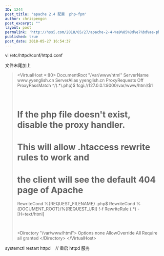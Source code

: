 ```yaml
---
ID: 1244
post_title: 'apache 2.4 配置  php-fpm'
author: chrispengcn
post_excerpt: ""
layout: post
permalink: 'http://hss5.com/2018/05/27/apache-2-4-%e9%85%8d%e7%bd%ae-php-fpm/'
published: true
post_date: 2018-05-27 16:54:37
---
```

vi /etc/httpd/conf/httpd.conf

文件末尾加上
<blockquote>&lt;VirtualHost *:80&gt;
DocumentRoot "/var/www/html"
ServerName www.yyenglish.cn
ServerAlias yyenglish.cn
ProxyRequests Off
ProxyPassMatch ^/(.*\.php)$ fcgi://127.0.0.1:9000/var/www/html/$1

&nbsp;

# If the php file doesn't exist, disable the proxy handler.
# This will allow .htaccess rewrite rules to work and
# the client will see the default 404 page of Apache
RewriteCond %{REQUEST_FILENAME} \.php$
RewriteCond %{DOCUMENT_ROOT}/%{REQUEST_URI} !-f
RewriteRule (.*) - [H=text/html]

&nbsp;

&lt;Directory "/var/www/html"&gt;
Options none
AllowOverride All
Require all granted
&lt;/Directory&gt;
&lt;/VirtualHost&gt;</blockquote>
systemctl restart httpd    // 重启 httpd 服务

&nbsp;

&nbsp;

&nbsp;

&nbsp;

&nbsp;